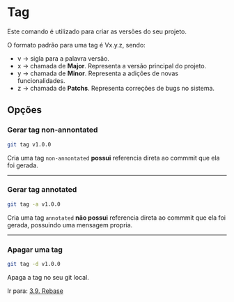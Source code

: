 # Tag

Este comando é utilizado para criar as versões do seu projeto.

O formato padrão para uma tag é Vx.y.z, sendo:

* v -> sigla para a palavra versão.
* x -> chamada de **Major**. Representa a versão principal do projeto.
* y -> chamada de **Minor**. Representa a adições de novas funcionalidades.
* z -> chamada de **Patchs**. Representa correções de bugs no sistema.

## Opções

### Gerar tag non-annontated

```sh
git tag v1.0.0
```

Cria uma tag `non-annontated` **possui** referencia direta ao commmit que ela foi gerada.

---

### Gerar tag annotated

```sh
git tag -a v1.0.0
```

Cria uma tag `annotated` **não possui** referencia direta ao commmit que ela foi gerada, possuindo uma mensagem propria.

---

### Apagar uma tag

```sh
git tag -d v1.0.0
```

Apaga a tag no seu git local.

Ir para: [3.9. Rebase](rebase.md)
